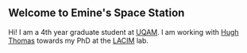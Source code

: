 ## Welcome to Emine's Space Station

Hi! I am a 4th year graduate student at [UQAM](https://uqam.ca/). I am working with [Hugh Thomas](http://www.math.uqam.ca/une_page.php?id=72) towards my PhD at the [LACIM](http://lacim.uqam.ca/) lab.
